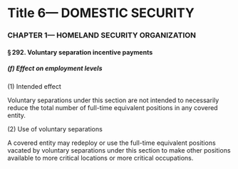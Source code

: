 
# Title 6— DOMESTIC SECURITY
### CHAPTER 1— HOMELAND SECURITY ORGANIZATION
#### § 292. Voluntary separation incentive payments
##### (f) Effect on employment levels

(1) Intended effect

Voluntary separations under this section are not intended to necessarily reduce the total number of full-time equivalent positions in any covered entity.

(2) Use of voluntary separations

A covered entity may redeploy or use the full-time equivalent positions vacated by voluntary separations under this section to make other positions available to more critical locations or more critical occupations.
